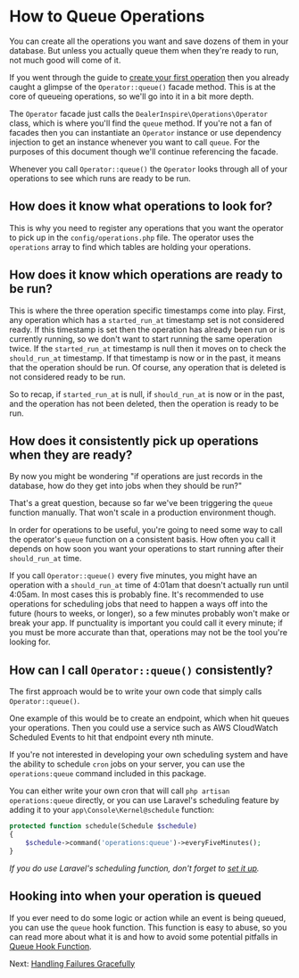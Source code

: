 # How to Queue Operations

You can create all the operations you want and save dozens of them in your database. But unless you actually queue them when they're ready to run, not much good will come of it.

If you went through the guide to [create your first operation](/docs/first-operation.md) then you already caught a glimpse of the `Operator::queue()` facade method. This is at the core of queueing operations, so we'll go into it in a bit more depth.

The `Operator` facade just calls the `DealerInspire\Operations\Operator` class, which is where you'll find the `queue` method. If you're not a fan of facades then you can instantiate an `Operator` instance or use dependency injection to get an instance whenever you want to call `queue`. For the purposes of this document though we'll continue referencing the facade.

Whenever you call `Operator::queue()` the `Operator` looks through all of your operations to see which runs are ready to be run.

## How does it know what operations to look for?

This is why you need to register any operations that you want the operator to pick up in the `config/operations.php` file. The operator uses the `operations` array to find which tables are holding your operations.

## How does it know which operations are ready to be run?

This is where the three operation specific timestamps come into play. First, any operation which has a `started_run_at` timestamp set is not considered ready. If this timestamp is set then the operation has already been run or is currently running, so we don't want to start running the same operation twice. If the `started_run_at` timestamp is null then it moves on to check the `should_run_at` timestamp. If that timestamp is now or in the past, it means that the operation should be run. Of course, any operation that is deleted is not considered ready to be run.

So to recap, if `started_run_at` is null, if `should_run_at` is now or in the past, and the operation has not been deleted, then the operation is ready to be run.

## How does it consistently pick up operations when they are ready?

By now you might be wondering "if operations are just records in the database, how do they get into jobs when they should be run?"

That's a great question, because so far we've been triggering the `queue` function manually. That won't scale in a production environment though.

In order for operations to be useful, you're going to need some way to call the operator's `queue` function on a consistent basis. How often you call it depends on how soon you want your operations to start running after their `should_run_at` time.

If you call `Operator::queue()` every five minutes, you might have an operation with a `should_run_at` time of 4:01am that doesn't actually run until 4:05am. In most cases this is probably fine. It's recommended to use operations for scheduling jobs that need to happen a ways off into the future (hours to weeks, or longer), so a few minutes probably won't make or break your app. If punctuality is important you could call it every minute; if you must be more accurate than that, operations may not be the tool you're looking for.

## How can I call `Operator::queue()` consistently?

The first approach would be to write your own code that simply calls `Operator::queue()`.

One example of this would be to create an endpoint, which when hit queues your operations. Then you could use a service such as AWS CloudWatch Scheduled Events to hit that endpoint every nth minute.

If you're not interested in developing your own scheduling system and have the ability to schedule `cron` jobs on your server, you can use the `operations:queue` command included in this package.

You can either write your own cron that will call `php artisan operations:queue` directly, or you can use Laravel's scheduling feature by adding it to your `app\Console\Kernel@schedule` function:

```php
protected function schedule(Schedule $schedule)
{
    $schedule->command('operations:queue')->everyFiveMinutes();
}
```

_If you do use Laravel's scheduling function, don't forget to [set it up](https://laravel.com/docs/5.8/scheduling#introduction)._

## Hooking into when your operation is queued

If you ever need to do some logic or action while an event is being queued, you can use the `queue` hook function. This function is easy to abuse, so you can read more about what it is and how to avoid some potential pitfalls in [Queue Hook Function](/docs/queue-hook.md).

Next: [Handling Failures Gracefully](/docs/failing.md)
